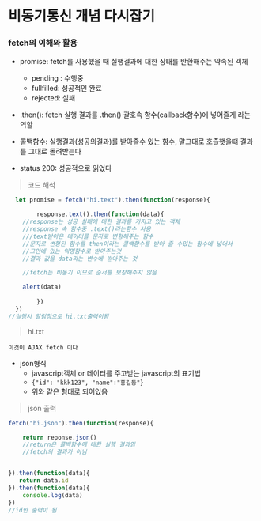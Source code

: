 # 비동기통신 개념 다시잡기

### fetch의 이해와 활용

- promise: fetch를 사용했을 때 실행결과에 대한 상태를 반환해주는 약속된 객체
  - pending : 수행중
  - fullfilled: 성공적인 완료
  - rejected: 실패

- .then(): fetch 실행 결과를 .then() 괄호속 함수(callback함수)에 넣어줄게 라는 역할
- 콜백함수: 실행결과(성공의결과)를 받아줄수 있는 함수, 말그대로 호출햇을떄 결과를 그대로 돌려받는다
- status 200: 성공적으로 읽었다

> 코드 해석

```js
  let promise = fetch("hi.text").then(function(response){

		response.text().then(function(data){
    //response는 성공 실패에 대한 결과를 가지고 있는 객체
    //response 속 함수중 .text()라는함수 사용
    ///text받아온 데이터를 문자로 변형해주는 함수
    //문자로 변형된 함수를 then이라는 콜백함수를 받아 줄 수있는 함수에 넣어서 
    //그안에 있는 익명함수로 받아주는것
    //결과 값을 data라는 변수에 받아주는 것

    //fetch는 비동기 이므로 순서를 보장해주지 않음

    alert(data)
     
		})
  })
//실행시 알림창으로 hi.txt출력이됨
```

> hi.txt

```text
이것이 AJAX fetch 이다
```



- json형식
  - javascript객체 or 데이터를 주고받는 javascript의 표기법
  - `{"id": "kkk123", "name":"홍길동"}` 
  - 위와 같은 형태로 되어있음

> json 출력

```js
fetch("hi.json").then(function(response){

    return reponse.json()
    //return은 콜백함수에 대한 실행 결과임
    //fetch의 결과가 아님


}).then(function(data){
   return data.id
}).then(function(data){
    console.log(data)
})
//id만 출력이 됨
```

